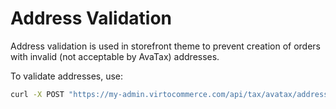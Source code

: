 # Address Validation

Address validation is used in storefront theme to prevent creation of orders with invalid (not acceptable by AvaTax) addresses.

To validate addresses, use:

```cmd
curl -X POST "https://my-admin.virtocommerce.com/api/tax/avatax/address/validate" -H "accept:text/json" 
```
